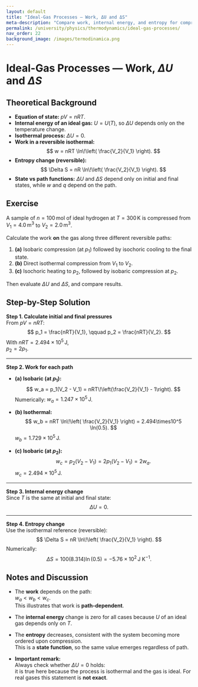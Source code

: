 ```yaml
---
layout: default
title: "Ideal-Gas Processes — Work, ΔU and ΔS"
meta-description: "Compare work, internal energy, and entropy for compressions of an ideal gas along different reversible paths. Includes theoretical recalls and full solution with notes."
permalink: /university/physics/thermodynamics/ideal-gas-processes/
nav_order: 22
background_image: /images/termodinamica.png
---
```


# Ideal-Gas Processes — Work, $\Delta U$ and $\Delta S$

<div class="content-box">

## Theoretical Background

- **Equation of state:** $pV = nRT$.  
- **Internal energy of an ideal gas:** $U = U(T)$, so $\Delta U$ depends only on the temperature change.  
- **Isothermal process:** $\Delta U = 0$.  
- **Work in a reversible isothermal:**  
  $$
  w = nRT \ln\!\left( \frac{V_2}{V_1} \right).
  $$
- **Entropy change (reversible):**  
  $$
  \Delta S = nR \ln\!\left( \frac{V_2}{V_1} \right).
  $$
- **State vs path functions:** $\Delta U$ and $\Delta S$ depend only on initial and final states, while $w$ and $q$ depend on the path.

</div>

<div class="content-box">

## Exercise

A sample of $n = 100\,\text{mol}$ of ideal hydrogen at $T = 300\,\text{K}$ is compressed from  
$V_1 = 4.0\,\text{m}^3$ to $V_2 = 2.0\,\text{m}^3$.

Calculate the work **on** the gas along three different reversible paths:  

1. **(a)** Isobaric compression (at $p_1$) followed by isochoric cooling to the final state.  
2. **(b)** Direct isothermal compression from $V_1$ to $V_2$.  
3. **(c)** Isochoric heating to $p_2$, followed by isobaric compression at $p_2$.

Then evaluate $\Delta U$ and $\Delta S$, and compare results.

</div>

<div class="content-box">

## Step-by-Step Solution

**Step 1. Calculate initial and final pressures**  
From $pV = nRT$:
$$
p_1 = \frac{nRT}{V_1}, \qquad p_2 = \frac{nRT}{V_2}.
$$
With $nRT = 2.494\times 10^5\,\text{J}$,  
$p_2 = 2p_1$.

---

**Step 2. Work for each path**

- **(a) Isobaric (at $p_1$):**  
  $$
  w_a = p_1(V_2 - V_1) = nRT\!\left(\frac{V_2}{V_1} - 1\right).
  $$
  Numerically: $w_a = 1.247\times 10^5\,\text{J}$.

- **(b) Isothermal:**  
  $$
  w_b = nRT \ln\!\left( \frac{V_2}{V_1} \right) 
       = 2.494\times10^5 \ln(0.5).
  $$
  $w_b = 1.729\times 10^5\,\text{J}$.

- **(c) Isobaric (at $p_2$):**  
  $$
  w_c = p_2(V_2 - V_1) = 2p_1(V_2 - V_1) = 2 w_a.
  $$
  $w_c = 2.494\times 10^5\,\text{J}$.

---

**Step 3. Internal energy change**  
Since $T$ is the same at initial and final state:
$$
\Delta U = 0.
$$

---

**Step 4. Entropy change**  
Use the isothermal reference (reversible):
$$
\Delta S = nR \ln\!\left( \frac{V_2}{V_1} \right).
$$
Numerically:
$$
\Delta S = 100(8.314)\ln(0.5) = -5.76\times 10^2\,\text{J K}^{-1}.
$$

</div>

<div class="content-box">

## Notes and Discussion

- The **work** depends on the path:  
  $w_a < w_b < w_c$.  
  This illustrates that work is **path-dependent**.

- The **internal energy** change is zero for all cases because $U$ of an ideal gas depends only on $T$.

- The **entropy** decreases, consistent with the system becoming more ordered upon compression.  
  This is a **state function**, so the same value emerges regardless of path.

- **Important remark:**  
  Always check whether $\Delta U=0$ holds:  
  it is true here because the process is isothermal and the gas is ideal. For real gases this statement is **not exact**.

</div>
